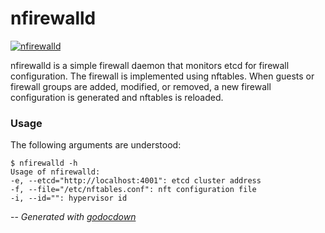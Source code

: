 # nfirewalld

[![nfirewalld](https://godoc.org/github.com/mistifyio/lochness/cmd/nfirewalld?status.png)](https://godoc.org/github.com/mistifyio/lochness/cmd/nfirewalld)

nfirewalld is a simple firewall daemon that monitors etcd for firewall
configuration. The firewall is implemented using nftables. When guests or
firewall groups are added, modified, or removed, a new firewall configuration is
generated and nftables is reloaded.


### Usage

The following arguments are understood:

    $ nfirewalld -h
    Usage of nfirewalld:
    -e, --etcd="http://localhost:4001": etcd cluster address
    -f, --file="/etc/nftables.conf": nft configuration file
    -i, --id="": hypervisor id


--
*Generated with [godocdown](https://github.com/robertkrimen/godocdown)*
